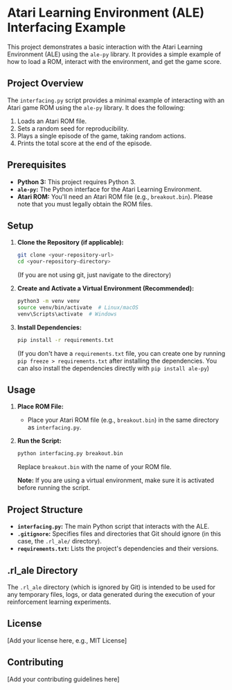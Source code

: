 # Atari Learning Environment (ALE) Interfacing Example

This project demonstrates a basic interaction with the Atari Learning Environment (ALE) using the `ale-py` library. It provides a simple example of how to load a ROM, interact with the environment, and get the game score.

## Project Overview

The `interfacing.py` script provides a minimal example of interacting with an Atari game ROM using the `ale-py` library. It does the following:

1.  Loads an Atari ROM file.
2.  Sets a random seed for reproducibility.
3.  Plays a single episode of the game, taking random actions.
4.  Prints the total score at the end of the episode.

## Prerequisites

*   **Python 3:** This project requires Python 3.
*   **`ale-py`:** The Python interface for the Atari Learning Environment.
*   **Atari ROM:** You'll need an Atari ROM file (e.g., `breakout.bin`). Please note that you must legally obtain the ROM files.

## Setup

1.  **Clone the Repository (if applicable):**
    ```bash
    git clone <your-repository-url>
    cd <your-repository-directory>
    ```
    (If you are not using git, just navigate to the directory)

2.  **Create and Activate a Virtual Environment (Recommended):**
    ```bash
    python3 -m venv venv
    source venv/bin/activate  # Linux/macOS
    venv\Scripts\activate  # Windows
    ```

3.  **Install Dependencies:**
    ```bash
    pip install -r requirements.txt
    ```
    (If you don't have a `requirements.txt` file, you can create one by running `pip freeze > requirements.txt` after installing the dependencies. You can also install the dependencies directly with `pip install ale-py`)

## Usage

1.  **Place ROM File:**
    *   Place your Atari ROM file (e.g., `breakout.bin`) in the same directory as `interfacing.py`.

2.  **Run the Script:**
    ```bash
    python interfacing.py breakout.bin
    ```
    Replace `breakout.bin` with the name of your ROM file.

    **Note:** If you are using a virtual environment, make sure it is activated before running the script.

## Project Structure

*   **`interfacing.py`:** The main Python script that interacts with the ALE.
*   **`.gitignore`:** Specifies files and directories that Git should ignore (in this case, the `.rl_ale/` directory).
*   **`requirements.txt`:** Lists the project's dependencies and their versions.

## .rl_ale Directory

The `.rl_ale` directory (which is ignored by Git) is intended to be used for any temporary files, logs, or data generated during the execution of your reinforcement learning experiments.

## License

[Add your license here, e.g., MIT License]

## Contributing

[Add your contributing guidelines here]
